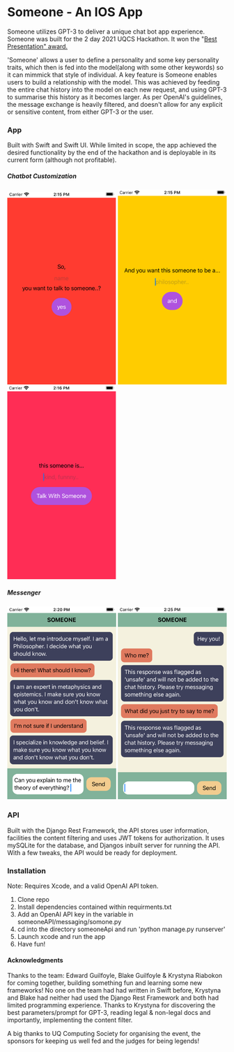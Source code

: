 # Someone - An IOS App
Someone utilizes GPT-3 to deliver a unique chat bot app experience. Someone was built for the 2 day 2021 UQCS Hackathon. It won the "[Best Presentation" award.](https://uqcs.org/showcase/) 

'Someone' allows a user to define a personality and some key personality traits, which then is fed into the model(along with some other keywords) so it can mimmick that style of individual. A key feature is Someone enables users to build a relationship with the model. This was achieved by feeding the entire chat history into the model on each new request, and using GPT-3 to summarise this history as it becomes larger. As per OpenAI's guidelines, the message exchange is heavily filtered, and doesn't allow for any explicit or sensitive content, from either GPT-3 or the user. 
### App
Built with Swift and Swift UI. While limited in scope, the app achieved the desired functionality by the end of the hackathon and is deployable in its current form (although not profitable).

##### Chatbot Customization
<p float="left">
  <img src="images/img1.png" width="250" />
  <img src="images/img2.png" width="250" /> 
  <img src="images/img3.png" width="250" />
</p>

##### Messenger
<p float="left">
  <img src="images/img4.png" width="250" />
  <img src="images/img5.png" width="250" /> 
</p>

### API
Built with the Django Rest Framework, the API stores user information, facilities the content filtering and uses JWT tokens for authorization. It uses mySQLite for the database, and Djangos inbuilt server for running the API. With a few tweaks, the API would be ready for deployment.

### Installation
Note: Requires Xcode, and a valid OpenAI API token. 
1) Clone repo
2) Install dependencies contained within requirments.txt
3) Add an OpenAI API key in the variable in someoneAPI/messaging/somone.py
3) cd into the directory someoneApi and run 'python manage.py runserver'
3) Launch xcode and run the app
4) Have fun!


#### Acknowledgments
Thanks to the team: Edward Guilfoyle, Blake Guilfoyle & Krystyna Riabokon for coming together, building something fun and learning some new frameworks! No one on the team had had written in Swift before, Krystyna and Blake had neither had used the Django Rest Framework and both had limited programming experience. Thanks to Krystyna for discovering the best parameters/prompt for GPT-3, reading legal & non-legal docs and importantly, implementing the content filter. 

A big thanks to UQ Computing Society for organising the event, the sponsors for keeping us well fed and the judges for being legends!
